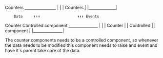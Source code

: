    Counters
                     ________________
                     |              |
                     | Counters     |
                     |______________|

        Data     ⬇️⬇️⬇️                 ⬆️⬆️⬆️ Events
  Counter
  Controlled component _______________
                      |               |
                      |  Counter      |
                      |  Controlled   |
                      |    component  |
                      |_______________|


The counter components needs to be a controlled component, so whenever the data
needs to be modified this component needs to raise and event and have it´s parent
take care  of the data.